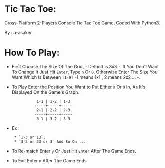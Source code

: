 # Tic Tac Toe:
Cross-Platform 2-Players Console Tic Tac Toe Game, Coded With Python3.

By : a-asaker


# How To Play:

- First Choose The Size Of The Grid, - Default Is 3x3 -. If You Don't Want To Change It Just Hit `Enter`, Type `n` Or `0`, Otherwise Enter The Size You Want Which Is Between `[1-9]` -1 means 1x1 , 2 means 2x2 ... -.

- To Play Enter the Position You Want to Put Either `X` Or `O` In, As It's Displayed On the Game's Graph.

                 1-1 | 1-2 | 1-3
                -----+-----+-----
                 2-1 | 2-2 | 2-3
                -----+-----+-----
                 3-1 | 3-2 | 3-3


* Ex :  
       
       * `1-3 or 13`,
       * `3-3 or 33 or 3` And So On ...
       
- To Re-match Enter `y` Or Just Hit `Enter` After The Game Ends.

- To Exit Enter `n` After The Game Ends.

